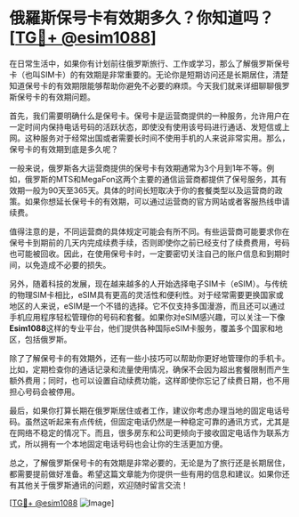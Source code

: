 # 俄羅斯保号卡有效期多久？你知道吗？[[TG💪+ @esim1088](https://t.me/s/esim1088)]

在日常生活中，如果你有计划前往俄罗斯旅行、工作或学习，那么了解俄罗斯保号卡（也叫SIM卡）的有效期是非常重要的。无论你是短期访问还是长期居住，清楚知道保号卡的有效期限能够帮助你避免不必要的麻烦。今天我们就来详细聊聊俄罗斯保号卡的有效期问题。

首先，我们需要明确什么是保号卡。保号卡是运营商提供的一种服务，允许用户在一定时间内保持电话号码的活跃状态，即使没有使用该号码进行通话、发短信或上网。这种服务对于经常出国或者需要长时间不使用手机的人来说非常实用。那么，保号卡的有效期到底是多久呢？

一般来说，俄罗斯各大运营商提供的保号卡有效期通常为3个月到1年不等。例如，俄罗斯的MTS和MegaFon这两个主要的通信运营商都提供了保号服务，其有效期一般为90天至365天。具体的时间长短取决于你的套餐类型以及运营商的政策。如果你想延长保号卡的有效期，可以通过运营商的官方网站或者客服热线申请续费。

值得注意的是，不同运营商的具体规定可能会有所不同。有些运营商可能要求你在保号卡到期前的几天内完成续费手续，否则即使你之前已经支付了续费费用，号码也可能被回收。因此，在使用保号卡时，一定要密切关注自己的账户信息和到期时间，以免造成不必要的损失。

另外，随着科技的发展，现在越来越多的人开始选择电子SIM卡（eSIM）。与传统的物理SIM卡相比，eSIM具有更高的灵活性和便利性。对于经常需要更换国家或地区的人来说，eSIM是一个不错的选择。它不仅支持多国漫游，而且还可以通过手机应用程序轻松管理你的号码和套餐。如果你对eSIM感兴趣，可以关注一下像**Esim1088**这样的专业平台，他们提供各种国际eSIM卡服务，覆盖多个国家和地区，包括俄罗斯。

除了了解保号卡的有效期外，还有一些小技巧可以帮助你更好地管理你的手机卡。比如，定期检查你的通话记录和流量使用情况，确保不会因为超出套餐限制而产生额外费用；同时，也可以设置自动续费功能，这样即使你忘记了续费日期，也不用担心号码会被停用。

最后，如果你打算长期在俄罗斯居住或者工作，建议你考虑办理当地的固定电话号码。虽然这听起来有点传统，但固定电话仍然是一种稳定可靠的通讯方式，尤其是在网络不稳定的情况下。而且，很多房东和公司更倾向于接收固定电话作为联系方式，所以拥有一个本地固定电话号码也会让你的生活更加方便。

总之，了解俄罗斯保号卡的有效期是非常必要的，无论是为了旅行还是长期居住，都需要提前做好准备。希望这篇文章能为你提供一些有用的信息和建议。如果你还有其他关于俄罗斯通讯的问题，欢迎随时留言交流！

[[TG💪+ @esim1088](https://t.me/s/esim1088) ![Image](https://i.postimg.cc/4NQfJmqS/Snipaste-2025-05-13-00-14-12.png)]